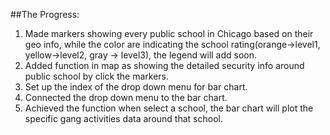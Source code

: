 
##The Progress:

1. Made markers showing every public school in Chicago based on their geo info, while the color 
are indicating the school rating(orange->level1, yellow->level2, gray -> level3), the
legend will add soon.
2. Added function in map as showing the detailed security info around public school
 by click the markers.
3. Set up the index of the drop down menu for bar chart.
4. Connected the drop down menu to the bar chart.
5. Achieved the function when select a school, the bar chart will plot the specific gang
activities data around that school.




